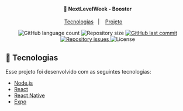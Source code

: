 <h4 align="center">
  🚀 NextLevelWeek - Booster
</h4>

<p align="center">
  <a href="#rocket-tecnologias">Tecnologias</a>&nbsp;&nbsp;&nbsp;|&nbsp;&nbsp;&nbsp;
  <a href="#-projeto">Projeto</a>&nbsp;&nbsp;&nbsp;&nbsp;&nbsp;&nbsp;
</p>

<p align="center">
  <img alt="GitHub language count" src="https://img.shields.io/github/languages/count/silvaAlex/pokedexr">
  <img alt="Repository size" src="https://img.shields.io/github/repo-size/silvaAlex/pokedexr">
  <a href="https://github.com/silvaAlex/pokedexr/commits/master">
    <img alt="GitHub last commit" src="https://img.shields.io/github/last-commit/silvaAlex/pokedexr"/>
  </a>

  <a href="https://github.com/silvaAlex/pokedexr/issues">
    <img alt="Repository issues" src="https://img.shields.io/github/issues/silvaAlex/pokedexr">
  </a>

  <img alt="License" src="https://img.shields.io/badge/license-MIT-%2304D361">
</p>

## :rocket: Tecnologias

Esse projeto foi desenvolvido com as seguintes tecnologias:

- [Node.js](https://nodejs.org/en/)
- [React](https://reactjs.org)
- [React Native](https://facebook.github.io/react-native/)
- [Expo](https://expo.io/)
